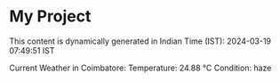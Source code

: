 # My Project

This content is dynamically generated in Indian Time (IST): 2024-03-19 07:49:51 IST


Current Weather in Coimbatore:
Temperature: 24.88 °C
Condition: haze
